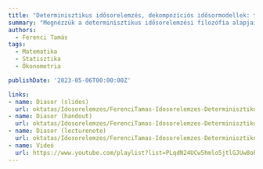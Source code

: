 ```yaml
---
title: "Determinisztikus idősorelemzés, dekompozíciós idősormodellek: trend, szezonalitás és ciklus"
summary: "Megnézzük a determinisztikus idősorelemzési filozófia alapjait, és megvizsgáljuk a legfontosabb példát rá: a dekompozíciós idősormodelleket. Ennek kapcsán megbeszéljük a trend, a szezonalitás és a ciklus fogalmát."
authors:
  - Ferenci Tamás
tags:
  - Matematika
  - Statisztika
  - Ökonometria

publishDate: '2023-05-06T00:00:00Z'

links:
- name: Diasor (slides)
  url: oktatas/Idosorelemzes/FerenciTamas-Idosorelemzes-DeterminisztikusIdosorelemzesDekompoziciosIdosormodellek-slides.pdf
- name: Diasor (handout)
  url: oktatas/Idosorelemzes/FerenciTamas-Idosorelemzes-DeterminisztikusIdosorelemzesDekompoziciosIdosormodellek-handout.pdf
- name: Diasor (lecturenote)
  url: oktatas/Idosorelemzes/FerenciTamas-Idosorelemzes-DeterminisztikusIdosorelemzesDekompoziciosIdosormodellek-lecturenote.pdf
- name: Videó
  url: https://www.youtube.com/playlist?list=PLqdN24UCw5hmlo5jtlGJUw8ohCE0jJ61i
---
```

